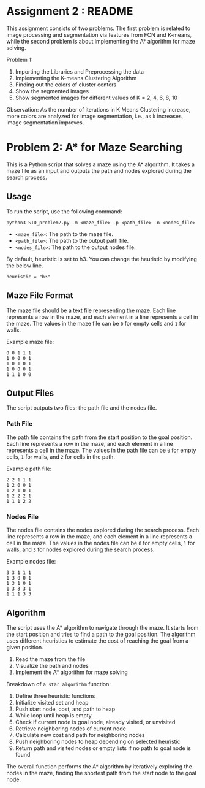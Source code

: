 # Assignment 2 : README

This assignment consists of two problems. The first problem is related to image processing and segmentation via features from FCN and K-means, while the second problem is about implementing the A* algorithm for maze solving.

Problem 1:
1. Importing the Libraries and Preprocessing the data
2. Implementing the K-means Clustering Algorithm
3. Finding out the colors of cluster centers
4. Show the segmented images
5. Show segmented images for different values of K = 2, 4, 6, 8, 10

Observation:
As the number of iterations in K Means Clustering increase, more colors are analyzed for image segmentation, i.e., as k increases, image segmentation improves.


# Problem 2: A* for Maze Searching

This is a Python script that solves a maze using the A* algorithm. It takes a maze file as an input and outputs the path and nodes explored during the search process.

## Usage

To run the script, use the following command:

```
python3 SID_problem2.py -m <maze_file> -p <path_file> -n <nodes_file>
```

- `<maze_file>`: The path to the maze file.
- `<path_file>`: The path to the output path file.
- `<nodes_file>`: The path to the output nodes file.

By default, heuristic is set to h3. You can change the heuristic by modifying the below line. 

```
heuristic = "h3" 
```

## Maze File Format

The maze file should be a text file representing the maze. Each line represents a row in the maze, and each element in a line represents a cell in the maze. The values in the maze file can be `0` for empty cells and `1` for walls.

Example maze file:
```
0 0 1 1 1
1 0 0 0 1
1 0 1 0 1
1 0 0 0 1
1 1 1 0 0
```

## Output Files

The script outputs two files: the path file and the nodes file.

### Path File

The path file contains the path from the start position to the goal position. Each line represents a row in the maze, and each element in a line represents a cell in the maze. The values in the path file can be `0` for empty cells, `1` for walls, and `2` for cells in the path.

Example path file:
```
2 2 1 1 1
1 2 0 0 1
1 2 1 0 1
1 2 2 2 1
1 1 1 2 2
```

### Nodes File

The nodes file contains the nodes explored during the search process. Each line represents a row in the maze, and each element in a line represents a cell in the maze. The values in the nodes file can be `0` for empty cells, `1` for walls, and `3` for nodes explored during the search process.

Example nodes file:
```
3 3 1 1 1
1 3 0 0 1
1 3 1 0 1
1 3 3 3 1
1 1 1 3 3
```

## Algorithm

The script uses the A* algorithm to navigate through the maze. It starts from the start position and tries to find a path to the goal position. The algorithm uses different heuristics to estimate the cost of reaching the goal from a given position.


1. Read the maze from the file
2. Visualize the path and nodes
3. Implement the A* algorithm for maze solving

Breakdown of `a_star_algorithm` function:
1. Define three heuristic functions
2. Initialize visited set and heap
3. Push start node, cost, and path to heap
4. While loop until heap is empty
5. Check if current node is goal node, already visited, or unvisited
6. Retrieve neighboring nodes of current node
7. Calculate new cost and path for neighboring nodes
8. Push neighboring nodes to heap depending on selected heuristic
9. Return path and visited nodes or empty lists if no path to goal node is found

The overall function performs the A* algorithm by iteratively exploring the nodes in the maze, finding the shortest path from the start node to the goal node.


```python

```
